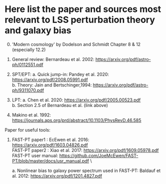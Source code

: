 # Here list the paper and sources most relevant to LSS perturbation theory and galaxy bias

0. 'Modern cosmology' by Dodelson and Schmidt Chapter 8 & 12 (especially 12.2)

1. General review: Bernardeau et al. 2002: https://arxiv.org/pdf/astro-ph/0112551.pdf

2. SPT/EPT: a. Quick jump-in: Pandey et al. 2020: https://arxiv.org/pdf/2008.05991.pdf \
            b. Theory: Jain and Bertschinger,1994: https://arxiv.org/pdf/astro-ph/9311070.pdf

3. LPT: a. Chen et al. 2020: https://arxiv.org/pdf/2005.00523.pdf \
        b. Section 2.5 of Bernardeau et al. (link above)

3. Makino et al. 1992: https://journals.aps.org/prd/abstract/10.1103/PhysRevD.46.585


Paper for useful tools:
1. FAST-PT paper1 : EcEwen et al. 2016: https://arxiv.org/pdf/1603.04826.pdf \
   FAST-PT paper2 : Xiao et al. 2017: https://arxiv.org/pdf/1609.05978.pdf \
   FAST-PT user manual: https://github.com/JoeMcEwen/FAST-PT/blob/master/docs/usr_manual.pdf \

   a. Nonlinear bias to galaxy power spectrum used in FAST-PT: Baldauf et al. 2012: https://arxiv.org/pdf/1201.4827.pdf
